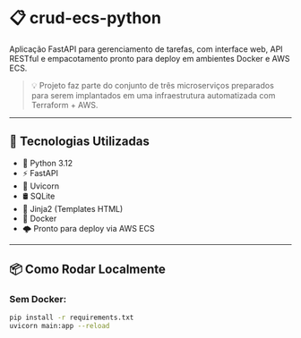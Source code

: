 # 📋 crud-ecs-python

Aplicação FastAPI para gerenciamento de tarefas, com interface web, API RESTful e empacotamento pronto para deploy em ambientes Docker e AWS ECS.

> 💡 Projeto faz parte do conjunto de três microserviços preparados para serem implantados em uma infraestrutura automatizada com Terraform + AWS.

---

## 🚀 Tecnologias Utilizadas

- 🐍 Python 3.12
- ⚡ FastAPI
- 🔧 Uvicorn
- 🛢️ SQLite
- 🧠 Jinja2 (Templates HTML)
- 🐳 Docker
- 🌩️ Pronto para deploy via AWS ECS

---

## 📦 Como Rodar Localmente

### Sem Docker:
```bash
pip install -r requirements.txt
uvicorn main:app --reload
